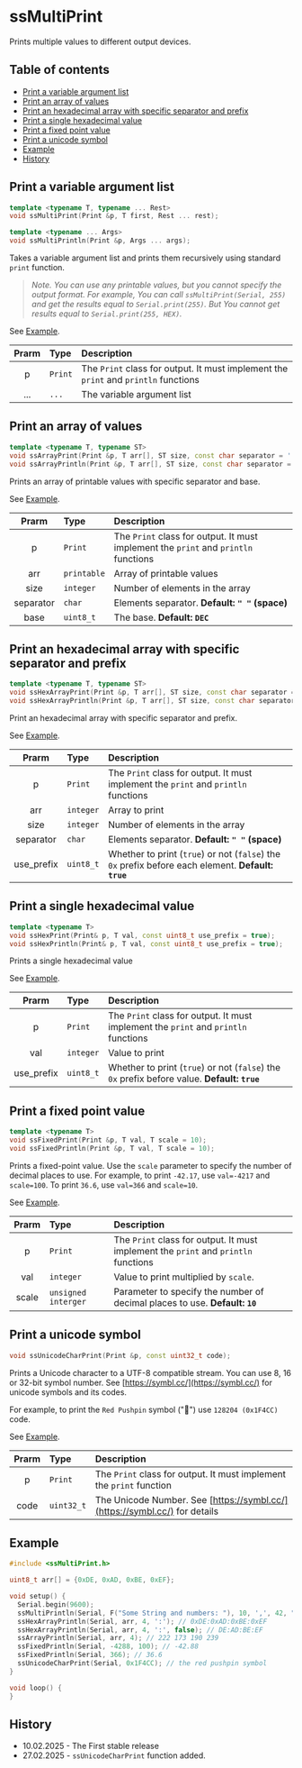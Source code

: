 # ssMultiPrint
Prints multiple values to different output devices.


## Table of contents
* [Print a variable argument list](#Print-a-variable-argument-list)
* [Print an array of values](#Print-an-array-of-values)
* [Print an hexadecimal array with specific separator and prefix](#Print-an-hexadecimal-array-with-specific-separator-and-prefix)
* [Print a single hexadecimal value](#Print-a-single-hexadecimal-value)
* [Print a fixed point value](#Print-a-fixed-point-value)
* [Print a unicode symbol](#Print-a-unicode-symbol)
* [Example](#Example)
* [History](#history)

## Print a variable argument list

```cpp
template <typename T, typename ... Rest>
void ssMultiPrint(Print &p, T first, Rest ... rest);

template <typename ... Args>
void ssMultiPrintln(Print &p, Args ... args);
```

Takes a variable argument list and prints them recursively using standard `print` function.


>*Note. You can use any printable values, but you cannot specify the output format. 
For example, You can call `ssMultiPrint(Serial, 255)` and get the results equal 
to `Serial.print(255)`. But You cannot get results equal to `Serial.print(255, HEX)`.*

See [Example](#Example).

|Prarm|Type|Description|
|:---:|:---|:---|
|p|`Print`|The `Print` class for output. It must implement the `print` and `println` functions|
|...|`...`|The variable argument list|



## Print an array of values

```cpp
template <typename T, typename ST>
void ssArrayPrint(Print &p, T arr[], ST size, const char separator = ' ', const uint8_t base = DEC);
void ssArrayPrintln(Print &p, T arr[], ST size, const char separator = ' ', const uint8_t base = DEC);
```

Prints an array of printable values with specific separator and base.

See [Example](#Example).

|Prarm|Type|Description|
|:---:|:---|:---|
|p|`Print`|The `Print` class for output. It must implement the `print` and `println` functions|
|arr|`printable`|Array of printable values|
|size|`integer`|Number of elements in the array|
|separator|`char`|Elements separator. **Default: `" "` (space)**|
|base|`uint8_t`|The base. **Default: `DEC`**|


## Print an hexadecimal array with specific separator and prefix

```cpp
template <typename T, typename ST>
void ssHexArrayPrint(Print &p, T arr[], ST size, const char separator = ' ', const uint8_t use_prefix = true);
void ssHexArrayPrintln(Print &p, T arr[], ST size, const char separator = ' ', const uint8_t use_prefix = true);
```

Print an hexadecimal array with specific separator and prefix.

See [Example](#Example).


|Prarm|Type|Description|
|:---:|:---|:---|
|p|`Print`|The `Print` class for output. It must implement the `print` and `println` functions|
|arr|`integer`|Array to print|
|size|`integer`|Number of elements in the array|
|separator|`char`|Elements separator. **Default: `" "` (space)**|
|use_prefix|`uint8_t`|Whether to print (`true`) or not (`false`) the `0x` prefix before each element. **Default: `true`**|


## Print a single hexadecimal value

```cpp
template <typename T>
void ssHexPrint(Print& p, T val, const uint8_t use_prefix = true);
void ssHexPrintln(Print& p, T val, const uint8_t use_prefix = true);
```

Prints a single hexadecimal value

See [Example](#Example).


|Prarm|Type|Description|
|:---:|:---|:---|
|p|`Print`|The `Print` class for output. It must implement the `print` and `println` functions|
|val|`integer`|Value to print|
|use_prefix|`uint8_t`|Whether to print (`true`) or not (`false`) the `0x` prefix before value. **Default: `true`**|


## Print a fixed point value

```cpp
template <typename T>
void ssFixedPrint(Print &p, T val, T scale = 10);
void ssFixedPrintln(Print &p, T val, T scale = 10);
```
Prints a fixed-point value. Use the `scale` parameter to specify the number of decimal 
places to use. For example, to print `-42.17`, use `val=-4217` and `scale=100`. 
To print `36.6`, use `val=366` and `scale=10`.

See [Example](#Example).


|Prarm|Type|Description|
|:---:|:---|:---|
|p|`Print`|The `Print` class for output. It must implement the `print` and `println` functions|
|val|`integer`|Value to print multiplied by `scale`.|
|scale|`unsigned interger`|Parameter to specify the number of decimal places to use. **Default: `10`**|


## Print a unicode symbol

```cpp
void ssUnicodeCharPrint(Print &p, const uint32_t code);
```
Prints a Unicode character to a UTF-8 compatible stream. 
You can use 8, 16 or 32-bit symbol number. 
See [https://symbl.cc/](https://symbl.cc/) for unicode symbols and its codes.

For example, to print the `Red Pushpin` symbol ("📌") use `128204 (0x1F4CC)` code. 

See [Example](#Example).

|Prarm|Type|Description|
|:---:|:---|:---|
|p|`Print`|The `Print` class for output. It must implement the `print` function|
|code|`uint32_t`|The Unicode Number. See [https://symbl.cc/](https://symbl.cc/) for details|


## Example
```cpp
#include <ssMultiPrint.h>

uint8_t arr[] = {0xDE, 0xAD, 0xBE, 0xEF};

void setup() {
  Serial.begin(9600);
  ssMultiPrintln(Serial, F("Some String and numbers: "), 10, ',', 42, " and more string"); // Some String and numbers: 10,42 and more string
  ssHexArrayPrintln(Serial, arr, 4, ':'); // 0xDE:0xAD:0xBE:0xEF
  ssHexArrayPrintln(Serial, arr, 4, ':', false); // DE:AD:BE:EF
  ssArrayPrintln(Serial, arr, 4); // 222 173 190 239
  ssFixedPrintln(Serial, -4288, 100); // -42.88
  ssFixedPrintln(Serial, 366); // 36.6
  ssUnicodeCharPrint(Serial, 0x1F4CC); // the red pushpin symbol
}

void loop() {
}
```

## History

* 10.02.2025 - The First stable release
* 27.02.2025 - `ssUnicodeCharPrint` function added.
